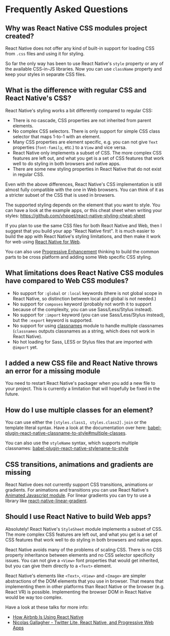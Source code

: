 # Frequently Asked Questions

## Why was React Native CSS modules project created?

React Native does not offer any kind of built-in support for loading CSS from `.css` files and using it for styling.

So far the only way has been to use React Native's `style` property or any of the available CSS-in-JS libraries. Now you can use `className` property and keep your styles in separate CSS files.

## What is the difference with regular CSS and React Native's CSS?

React Native's styling works a bit differently compared to regular CSS:

- There is no cascade, CSS properties are not inherited from parent elements.
- No complex CSS selectors. There is only support for simple CSS class selector that maps 1-to-1 with an element.
- Many CSS properties are element specific, e.g. you can not give `Text` properties (`font-family`, etc.) to a `View` and vice versa.
- React Native only implements a subset of CSS. The more complex CSS features are left out, and what you get is a set of CSS features that work well to do styling in both browsers and native apps.
- There are some new styling properties in React Native that do not exist in regular CSS.

Even with the above differences, React Native's CSS implementation is still almost fully compatible with the one in Web browsers. You can think of it as a stricter subset of the CSS that is used in browsers.

The supported styling depends on the element that you want to style. You can have a look at the example apps, or this cheat sheet when writing your styles: https://github.com/vhpoet/react-native-styling-cheat-sheet

If you plan to use the same CSS files for both React Native and Web, then I suggest that you build your app "React Native first". It is much easier to build the app with React Native's styling limitations, and then make it work for web using [React Native for Web](https://github.com/necolas/react-native-web).

You can also use [Progressive Enhancement](https://en.wikipedia.org/wiki/Progressive_enhancement) thinking to build the common parts to be cross platform and adding some Web specific CSS styling.

## What limitations does React Native CSS modules have compared to Web CSS modules?

- No support for `:global` or `:local` keywords (there is not global scope in React Native, so distinction between local and global is not needed.)
- No support for `composes` keyword (probably not worth it to support because of the complexity, you can use Sass/Less/Stylus instead).
- No support for `:import` keyword (you can use Sass/Less/Stylus instead), but the `:export` keyword is supported.
- No support for using [classnames](https://github.com/JedWatson/classnames) module to handle multiple classnames (`classnames` outputs classnames as a string, which does not work in React Native).
- No hot loading for Sass, LESS or Stylus files that are imported with `@import` yet.

## I added a new CSS file and React Native throws an error for a missing module

You need to restart React Native's packager when you add a new file to your project. This is currently a limitation that will hopefully be fixed in the future.

## How do I use multiple classes for an element?

You can use either the `[styles.class1, styles.class2].join` or the template literal syntax. Have a look at the documentation over here: [babel-plugin-react-native-classname-to-style#multiple-classes](https://github.com/kristerkari/babel-plugin-react-native-classname-to-style#multiple-classes).

You can also use the `styleName` syntax, which supports multiple classnames: [babel-plugin-react-native-stylename-to-style](https://github.com/kristerkari/babel-plugin-react-native-stylename-to-style)

## CSS transitions, animations and gradients are missing

React Native does not currently support CSS transitions, animations or gradients. For animations and transitions you can use React Native's [Animated Javascript module](https://facebook.github.io/react-native/docs/animated.html). For linear gradients you can try to use a library like [react-native-linear-gradient](https://github.com/react-native-community/react-native-linear-gradient).

## Should I use React Native to build Web apps?

Absolutely! React Native's `StyleSheet` module implements a subset of CSS. The more complex CSS features are left out, and what you get is a set of CSS features that work well to do styling in both browsers and native apps.

React Native avoids many of the problems of scaling CSS. There is no CSS property inheritance between elements and no CSS selector specificity issues. You can not give a `<View>` font properties that would get inherited, but you can give them directly to a `<Text>` element.

React Native's elements like `<Text>`, `<View>` and `<Image>` are simpler abstractions of the DOM elements that you use in browser. That means that implementing them in other platforms than React Native or the browser (e.g. React VR) is possible. Implementing the browser DOM in React Native would be way too complex.

Have a look at these talks for more info:

- [How Airbnb Is Using React Native](https://www.youtube.com/watch?v=8qCociUB6aQ)
- [Nicolas Gallagher - Twitter Lite, React Native, and Progressive Web Apps](https://www.youtube.com/watch?v=tFFn39lLO-U)
